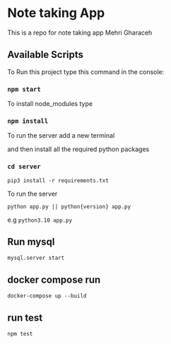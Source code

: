 # Note taking App
This is a repo for note taking app
Mehri Gharaceh
## Available Scripts

To Run this project type this command in the console:

### `npm start`

To install node_modules type 

### `npm install`

To run the server add a new terminal

and then install all the required python packages

### `cd server`

``` pip3 install -r requirements.txt ```

To run the server 

``` python app.py || python{version} app.py ```

e.g ``` python3.10 app.py ```


## Run mysql

``` mysql.server start ```


## docker compose run

```docker-compose up --build```

## run test
```npm test``` 